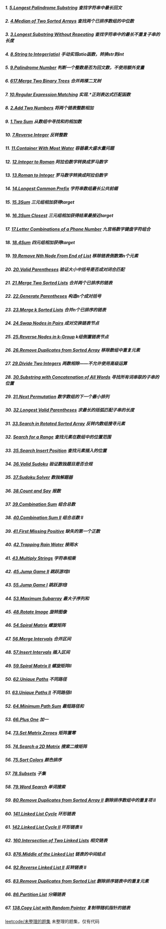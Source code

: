 ##### 1. [5.Longest Palindrome Substring](https://github.com/SherlockUnknowEn/leetcode/tree/master/1-9/1.%20longestPalindromeSubstring(Medium)) 查找字符串中最长回文

##### 2. [4.Median of Two Sorted Arrays](https://github.com/SherlockUnknowEn/leetcode/tree/master/1-9/2.%20findMidianSortedArrays(Hard)) 查找两个已排序数组的中位数

##### 3. [3.Longest Substring Without Repeating](https://github.com/SherlockUnknowEn/leetcode/tree/master/1-9/3.%20longestSubstringWithoutRepeating(Medium)) 查找字符串中的最长不重复子串的长度

##### 4. [8.String to Integer(atio)](https://github.com/SherlockUnknowEn/leetcode/tree/master/1-9/4.%20stringToInteger(atio)(Medium)) 手动实现atio函数，转换str到int

##### 5. [9.Palindrome Number](https://github.com/SherlockUnknowEn/leetcode/tree/master/1-9/5.%20palindromeNumber(Easy)) 判断一个整数是否为回文数，不使用额外变量

##### 6. [617.Merge Two Binary Trees](https://github.com/SherlockUnknowEn/leetcode/tree/master/1-9/6.%20mergeTwoBinaryTree(Easy)) 合并两棵二叉树

##### 7. [10.Regular Expression Matching](https://github.com/SherlockUnknowEn/leetcode/tree/master/1-9/7.%20regularExpressionMatching(Hard)) 实现.*正则表达式匹配函数

##### 8. [2.Add Two Numbers](https://github.com/SherlockUnknowEn/leetcode/tree/master/1-9/8.%20addTwoLinkedNumbers(Medium)) 将两个链表整数相加

##### 9. [1.Two Sum](https://github.com/SherlockUnknowEn/leetcode/tree/master/1-9/9.%20twoSum(Easy)) 从数组中寻找和的相加数

##### 10. [7.Reverse Integer](https://github.com/SherlockUnknowEn/leetcode/tree/master/10-19/10.%20reverseInteger(Easy)) 反转整数

##### 11. [11.Container With Most Water](https://github.com/SherlockUnknowEn/leetcode/tree/master/10-19/11.%20Container%20With%20Most%20Water(Medium)) 容器最大盛水量问题

##### 12. [12.Integer to Roman](https://github.com/SherlockUnknowEn/leetcode/tree/master/10-19/12.%20Integer%20to%20Roman(Medium)) 阿拉伯数字转换成罗马数字

##### 13. [13.Roman to Integer](https://github.com/SherlockUnknowEn/leetcode/tree/master/10-19/13.%20Roman%20to%20integer(Easy)) 罗马数字转换成阿拉伯数字

##### 14. [14.Longest Common Prefix](https://github.com/SherlockUnknowEn/leetcode/tree/master/10-19/14.%20Longest%20Common%20Prefix(Easy)) 字符串数组最长公共前缀

##### 15. [15.3Sum](https://github.com/SherlockUnknowEn/leetcode/tree/master/10-19/15.%2015.3Sum(Medium)) 三元组相加获得target

##### 16. [16.3Sum Closest](https://github.com/SherlockUnknowEn/leetcode/tree/master/10-19/16.%203SumClosest(Medium)) 三元组相加获得结果最接近target

##### 17. [17.Letter Combinations of a Phone Number](https://github.com/SherlockUnknowEn/leetcode/tree/master/10-19/17.%20Letter%20Combinations%20of%20a%20Phone%20Number(Medium)) 九宫格数字键盘字符组合

##### 18. [18.4Sum](https://github.com/SherlockUnknowEn/leetcode/tree/master/10-19/18.%2018.4Sum(Medium)) 四元组相加获得target

##### 19. [19.Remove Nth Node From End of List](https://github.com/SherlockUnknowEn/leetcode/tree/master/10-19/19.%20Remove%20Nth%20Node%20From%20End%20of%20List(Medium)) 移除链表倒数第n个元素

##### 20. [20.Valid Parentheses](https://github.com/SherlockUnknowEn/leetcode/tree/master/20-29/20.%20Valid%20Parentheses(Easy)) 验证大小中括号是否成对闭合匹配

##### 21. [21.Merge Two Sorted Lists](https://github.com/SherlockUnknowEn/leetcode/tree/master/20-29/21.%20Merge%20Two%20Sorted%20Lists(Easy)) 合并两个已排序的链表

##### 22. [22.Generate Parentheses](https://github.com/SherlockUnknowEn/leetcode/tree/master/20-29/22.%20Generate%20Parentheses(Medium)) 构造n个成对括号

##### 23. [23.Merge k Sorted Lists](https://github.com/SherlockUnknowEn/leetcode/tree/master/20-29/23.%20Merge%20k%20Sorted%20Lists(Hard)) 合并n个已排序的链表

##### 24. [24.Swap Nodes in Pairs](https://github.com/SherlockUnknowEn/leetcode/tree/master/20-29/24.%20Swap%20Nodes%20in%20Pairs(Medium)) 成对交换链表节点

##### 25. [25.Reverse Nodes in k-Group](https://github.com/SherlockUnknowEn/leetcode/tree/master/20-29/25.%20Reverse%20Nodes%20in%20k-Group(Hard)) k组倒置链表节点

##### 26. [26.Remove Duplicates from Sorted Array](https://github.com/SherlockUnknowEn/leetcode/tree/master/20-29/26.%20Remove%20Duplicates%20from%20Sorted%20Array(Easy)) 移除数组中重复元素

##### 27. [29.Divide Two Integers](https://github.com/SherlockUnknowEn/leetcode/tree/master/20-29/27.%20Divide%20Two%20Integers(Hard)) 两数相除——不允许使用高级运算

##### 28. [30.Substring with Concatenation of All Words](https://github.com/SherlockUnknowEn/leetcode/tree/master/20-29/28.%20Substring%20with%20Concatenation%20of%20All%20Words(Hard)) 寻找所有词串联的子串的位置

##### 29. [31.Next Permutation](https://github.com/SherlockUnknowEn/leetcode/tree/master/20-29/29.%20Next%20Permutation(Medium)) 数字数组的下一个最小排列

##### 30. [32.Longest Valid Parentheses](https://github.com/SherlockUnknowEn/leetcode/tree/master/30-39/30.%20Longest%20Valid%20Parentheses(Hard)) 求最长的括弧匹配子串的长度

##### 31. [33.Search in Rotated Sorted Array](https://github.com/SherlockUnknowEn/leetcode/tree/master/30-39/31.%20Search%20in%20Rotated%20Sorted%20Array(Medium)) 反转内数组搜寻元素

##### 32. [Search for a Range](https://github.com/SherlockUnknowEn/leetcode/tree/master/30-39/32.%20Search%20for%20a%20Range(Medium)) 查找元素在数组中的位置范围

##### 33. [35.Search Insert Position](https://github.com/SherlockUnknowEn/leetcode/tree/master/30-39/33.%20Search%20Insert%20Position(Easy)) 查找元素插入的位置

##### 34. [36.Valid Sudoku](https://github.com/SherlockUnknowEn/leetcode/tree/master/30-39/34.%20Valid%20Sudoku(Medium)) 验证数独题目是否合规

##### 35. [37.Sudoku Solver](https://github.com/SherlockUnknowEn/leetcode/tree/master/30-39/35.%20Sudoku%20Solver(Hard)) 数独解题器

##### 36. [38.Count and Say](https://github.com/SherlockUnknowEn/leetcode/tree/master/30-39/36.%20Count%20and%20Say(Easy)) 报数

##### 37. [39.Combination Sum](https://github.com/SherlockUnknowEn/leetcode/tree/master/30-39/37.%20Combination%20Sum(Medium)) 组合总数

##### 38. [40.Combination Sum II](https://github.com/SherlockUnknowEn/leetcode/tree/master/30-39/38.%20Combination%20Sum%20II(Medium)) 组合总数 II

##### 39. [41.First Missing Positive](https://github.com/SherlockUnknowEn/leetcode/tree/master/30-39/39.%20First%20Missing%20Positive(Hard)) 缺失的第一个正数

##### 40. [42.Trapping Rain Water](https://github.com/SherlockUnknowEn/leetcode/tree/master/40-49/40.%20Trapping%20Rain%20Water(Hard)) 接雨水

##### 41. [43.Multiply Strings](https://github.com/SherlockUnknowEn/leetcode/tree/master/40-49/41.%20Multiply%20Strings(Medium)) 字符串相乘

##### 42. [45.Jump Game II](https://github.com/SherlockUnknowEn/leetcode/tree/master/40-49/42.%20Jump%20Game%20II(Hard)) 跳跃游戏II

##### 43. [55.Jump Game I](https://github.com/SherlockUnknowEn/leetcode/tree/master/40-49/43.%20Jump%20Game%20I(Medium)) 跳跃游戏I

##### 44. [53.Maximum Subarray](https://github.com/SherlockUnknowEn/leetcode/tree/master/40-49/44.%20Maximum%20Subarray(Easy)) 最大子序列和

##### 45. [48.Rotate Image](https://github.com/SherlockUnknowEn/leetcode/tree/master/40-49/45.%20Rotate%20Image(Medium)) 旋转图像

##### 46. [54.Spiral Matrix](https://github.com/SherlockUnknowEn/leetcode/tree/master/40-49/46.%20Spiral%20Matrix(Medium)) 螺旋矩阵

##### 47. [56.Merge Intervals](https://github.com/SherlockUnknowEn/leetcode/tree/master/40-49/47.%20Merge%20Intervals(Medium)) 合并区间

##### 48. [57.Insert Intervals](https://github.com/SherlockUnknowEn/leetcode/tree/master/40-49/48.%20Insert%20Interval(Hard)) 插入区间

##### 49. [59.Spiral Matrix II](https://github.com/SherlockUnknowEn/leetcode/tree/master/40-49/49.%20Spiral%20Matrix%20II(Medium)) 螺旋矩阵II

##### 50. [62.Unique Paths](https://github.com/SherlockUnknowEn/leetcode/tree/master/50-59/50.%20Unique%20Paths(Medium)) 不同路径

##### 51. [63.Unique Paths II](https://github.com/SherlockUnknowEn/leetcode/tree/master/50-59/51.%20Unique%20Paths%20II(Medium)) 不同路径II

##### 52. [64.Minimum Path Sum](https://github.com/SherlockUnknowEn/leetcode/tree/master/50-59/52.%20Minimum%20Path%20Sum(Medium)) 最短路径和

##### 53. [66.Plus One](https://github.com/SherlockUnknowEn/leetcode/tree/master/50-59/53.%20Plus%20One(Easy)) 加一

##### 54. [73.Set Matrix Zeroes](https://github.com/SherlockUnknowEn/leetcode/tree/master/50-59/54.%20Set%20Matrix%20Zeros(Medium)) 矩阵置零

##### 55. [74.Search a 2D Matrix](https://github.com/SherlockUnknowEn/leetcode/tree/master/50-59/55.%20Search%20a%202D%20Matrix(Medium)) 搜索二维矩阵

##### 56. [75.Sort Colors](https://github.com/SherlockUnknowEn/leetcode/tree/master/50-59/56.%20Sort%20Colors(Medium)) 颜色排序

##### 57. [78.Subsets](https://github.com/SherlockUnknowEn/leetcode/tree/master/50-59/57.%20Subsets(Medium)) 子集

##### 58. [79.Word Search](https://github.com/SherlockUnknowEn/leetcode/tree/master/50-59/58.%20Word%20Search(Medium)) 单词搜索

##### 59. [80.Remove Duplicates from Sorted Array II](https://github.com/SherlockUnknowEn/leetcode/tree/master/50-59/59.%20Remove%20Duplicates%20from%20Sorted%20Array%20II(Medium)) 删除排序数组中的重复项 II

##### 60. [141.Linked List Cycle](https://github.com/SherlockUnknowEn/leetcode/tree/master/60-69/60.%20Linked%20List%20Cycle(Easy)) 环形链表

##### 61. [142.Linked List Cycle II](https://github.com/SherlockUnknowEn/leetcode/tree/master/60-69/61.%20Linked%20List%20Cycle%20II(Medium)) 环形链表 II

##### 62. [160.Intersection of Two Linked Lists](https://github.com/SherlockUnknowEn/leetcode/tree/master/60-69/62.%20Intersection%20of%20Two%20Linked%20Lists(Easy)) 相交链表

##### 63. [876.Middle of the Linked List](https://github.com/SherlockUnknowEn/leetcode/tree/master/60-69/63.%20Middle%20of%20the%20Linked%20List(Easy)) 链表的中间结点

##### 64. [92.Reverse Linked List II](https://github.com/SherlockUnknowEn/leetcode/tree/master/60-69/64.%20Reverse%20Linked%20List%20II(Medium)) 反转链表 II

##### 65. [83.Remove Duplicates from Sorted List](https://github.com/SherlockUnknowEn/leetcode/tree/master/60-69/65.%20Remove%20Duplicates%20from%20Sorted%20List(Easy)) 删除排序链表中的重复元素

##### 66. [86.Partition List](https://github.com/SherlockUnknowEn/leetcode/tree/master/60-69/66.%20Partition%20List(Medium)) 分隔链表

##### 67. [138.Copy List with Random Pointer](https://github.com/SherlockUnknowEn/leetcode/tree/master/60-69/67.%20Copy%20List%20with%20Random%20Pointer(Medium)) 复制带随机指针的链表







[leetcode/未整理的题集](https://github.com/SherlockUnknowEn/leetcode/tree/master/%E6%9C%AA%E6%95%B4%E7%90%86) 未整理的题集，仅有代码